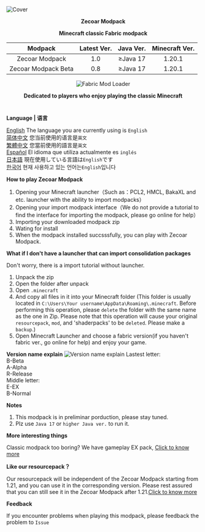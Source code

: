 ![Cover](https://github.com/ZfIxV/Zecoar-Modpack/blob/main/Zecoar%20Modpack%20-%20Header.png)
<div align="center">
  
**Zecoar Modpack**
                                  
**Minecraft classic Fabric modpack**

| Modpack | Latest Ver. | Java Ver. | Minecraft Ver. |
| :-: | :-: | :-: | :-: |
| Zecoar Modpack | 1.0 | ≥Java 17 | 1.20.1 |
| Zecoar Modpack Beta | 0.8 | ≥Java 17 | 1.20.1 |
<p>
    <img src="https://img.shields.io/badge/Mod%20Loader-Fabric-dbd0b4?style=flat" alt="Fabric Mod Loader" />
</p>

</div>

<div align="center">

**Dedicated to players who enjoy playing the classic Minecraft**
  
</div>

#               

**Language | 语言**

[English](https://github.com/ZfIxV/Zecoar-Modpack/tree/main/README.md)   The language you are currently using is `English`            
[简体中文](https://github.com/ZfIxV/Zecoar-Modpack/tree/main/README-SC.md)   您当前使用的语言是`英文`            
[繁體中文](https://github.com/ZfIxV/Zecoar-Modpack/tree/main/README-TC.md)   您當前使用的語言是`英文`            
[Español](https://github.com/ZfIxV/Zecoar-Modpack/tree/main/README-ES.md)   El idioma que utiliza actualmente es `inglés`           
[日本語](https://github.com/ZfIxV/Zecoar-Modpack/tree/main/README-JP.md)   現在使用している言語は`English`です           
[한국어](https://github.com/ZfIxV/Zecoar-Modpack/tree/main/README-KO.md)   현재 사용하고 있는 언어는`English`입니다            

**How to play Zecoar Modpack**

1. Opening your Minecraft launcher（Such as：PCL2, HMCL, BakaXL and etc. launcher with the ability to import modpacks）
2. Opening your import modpack interface（We do not provide a tutorial to find the interface for importing the modpack, please go online for help）
3. Importing your downloaded modpack zip
4. Wating for install
5. When the modpack installed succsssfully, you can play with Zecoar Modpack.

**What if I don't have a launcher that can import consolidation packages**

Don't worry, there is a import tutorial without launcher.

1. Unpack the zip
2. Open the folder after unpack
3. Open `.minecraft`
4. And copy all files in it into your Minecraft folder (This folder is usually located in `C:\Users\Your username\AppData\Roaming\.minecraft`. Before performing this operation, please `delete` the folder with the same name as the one in Zip. Please note that this operation will cause your original `resourcepack`, `mod`, and 'shaderpacks' to be `deleted`. Please make a `backup`.)
5. Open Minecraft Launcher and choose a fabric version(if you haven't fabric ver., go online for help) and enjoy your game.

**Version name explain**
![Version name explain](https://github.com/ZfIxV/Zecoar-Modpack/blob/main/EN.png)
Lastest letter:                                 
B-Beta          
A-Alpha                              
R-Release                        
Middle letter:                           
E-EX                                            
B-Normal                                              

**Notes**

1. <span id="ref1_en">This modpack is in preliminar porduction, please stay tuned.</span>
2. <span id="ref2_en">Plz use `Java 17` or `higher Java ver.` to run it.</span>    

**More interesting things**

Classic modpack too boring? We have gameplay EX pack, [Click to know more](https://github.com/ZfIxV/Zecoar-Modpack/tree/main/overrides/mods-ex/README.md)

**Like our resourcepack？**

Our resourcepack will be independent of the Zecoar Modpack starting from 1.21, and you can use it in the corresponding version. Please rest assured that you can still see it in the Zecoar Modpack after 1.21.[Click to know more](https://github.com/ZfIxV/Zarba-Respack/tree/main/README.md)

**Feedback**

If you encounter problems when playing this modpack, please feedback the problem to `Issue`

